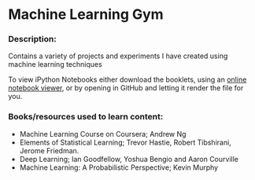 # Machine Learning Gym
### Description:
Contains a variety of projects and experiments I have created using machine learning techniques

To view iPython Notebooks either download the booklets, using an [online notebook viewer](https://nbviewer.jupyter.org/), or by opening in GitHub and letting it render the file for you.

### Books/resources used to learn content:

- Machine Learning Course on Coursera; Andrew Ng
- Elements of Statistical Learning; Trevor Hastie, Robert Tibshirani, Jerome Friedman.
- Deep Learning; Ian Goodfellow, Yoshua Bengio and Aaron Courville
- Machine Learning: A Probabilistic Perspective; Kevin Murphy

